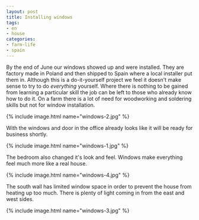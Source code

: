 ```yaml
---
layout: post
title: Installing windows
tags:
- en
- house
categories:
- farm-life
- spain
---
```

By the end of June our windows showed up and were installed. They are factory made in Poland and then shipped to Spain where a local installer put them in. Although this is a do-it-yourself project we feel it doesn't make sense to try to do *everything* yourself. Where there is nothing to be gained from learning a particular skill the job can be left to those who already know how to do it. On a farm there is a lot of need for woodworking and soldering skills but not for window installation.

{% include image.html name="windows-2.jpg" %}

With the windows and door in the office already looks like it will be ready for business shortly.

{% include image.html name="windows-1.jpg" %}

The bedroom also changed it's look and feel. Windows make everything feel much more like a real house.

{% include image.html name="windows-4.jpg" %}

The south wall has limited window space in order to prevent the house from heating up too much. There is plenty of light coming in from the east and west sides.

{% include image.html name="windows-3.jpg" %}

